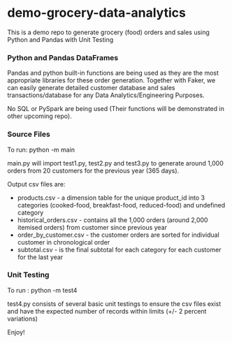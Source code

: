 # demo-grocery-data-analytics
This is a demo repo to generate grocery (food) orders and sales using Python and Pandas with Unit Testing

### Python and Pandas DataFrames

Pandas and python built-in functions are being used as they are the most appropriate libraries for these order generation. Together with Faker, we can easily generate detailed customer database and sales transactions/database for any Data Analytics/Engineering Purposes.

No SQL or PySpark are being used (Their functions will be demonstrated in other upcoming repo).

### Source Files
To run:
python -m main

main.py will import test1.py, test2.py and test3.py to generate around 1,000 orders from 20 customers 
for the previous year (365 days).

Output csv files are:
- products.csv - a dimension table for the unique product_id into 3 categories (cooked-food, breakfast-food, reduced-food) and undefined category
- historical_orders.csv - contains all the 1,000 orders (around 2,000 itemised orders) from customer since previous year
- order_by_customer.csv - the customer orders are sorted for individual customer in chronological order
- subtotal.csv - is the final subtotal for each category for each customer for the last year


### Unit Testing
To run :
python -m test4

test4.py consists of several basic unit testings to ensure the csv files exist and have the expected number of records within limits (+/- 2 percent variations)

Enjoy!